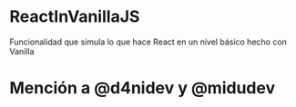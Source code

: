 # ReactInVanillaJS
Funcionalidad que simula lo que hace React en un nivel básico hecho con Vanilla

# Mención a @d4nidev y @midudev
